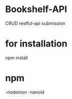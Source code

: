 # Bookshelf-API
CRUD restful-api submission


 # for installation 
 npm install
 
 # npm 
 -nodemon
 -nanoid
 
